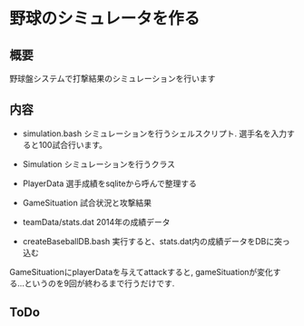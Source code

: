 野球のシミュレータを作る
====

## 概要

野球盤システムで打撃結果のシミュレーションを行います

## 内容

* simulation.bash シミュレーションを行うシェルスクリプト. 選手名を入力すると100試合行います。

* Simulation シミュレーションを行うクラス

* PlayerData 選手成績をsqliteから呼んで整理する

* GameSituation 試合状況と攻撃結果

* teamData/stats.dat 2014年の成績データ

* createBaseballDB.bash 実行すると、stats.dat内の成績データをDBに突っ込む

GameSituationにplayerDataを与えてattackすると, gameSituationが変化する...というのを9回が終わるまで行うだけです.

## ToDo

